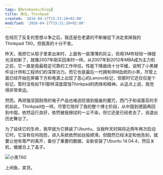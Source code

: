 ```yaml
---
tags: [Notebooks/blog]
title: 再见，Thinkpad
created: '2016-04-17T15:21:20+02:00'
modified: '2016-04-17T15:21:20+02:00'
---
```


在经历了反复的思想斗争之后，我还是在老婆的不断催促下决定卖掉我的Thinkpad T60，但我真的十分不舍。

昨天，我把它从柜子里拿出来时，上面有一层薄薄的灰尘，但用3M布轻轻一掸就光洁如新了，就像2007年刚买回来时一样。从2007年到2012年MBA成为主力机之前，它一直是我最稳定可靠的工作伴侣，性能下降曲线十分平缓，说明了小黑硬件设计师和工程师们的深厚功力。而它也是最后一代拥有IBM血统的小黑，尽管上面已经开始在屏幕下方和电源上出现了恶心的Lenovo标记，但那时它还仅仅是个标记，暂时没有如T61那样深度腐蚀Thinkpad的肉体和精神。从这点上说，我觉得非常幸运。

然而，再顽强坚固耐用的电子产品也难逃贬值到报废的魔咒，西门子和诺基亚的手机如此，Thinkpad也一样。尽管它陪伴了我的整个博士阶段，从中国到德国再回到中国，依然运行良好，依然被我擦拭的一尘不染，但它还是已经老去了，该退出历史舞台了。

为了延续它的生命，我早就为它换装了Ubuntu。当我昨天时隔将近两年再次启动它时，它没有任何抱怨，进入系统依然如丝般顺滑。但既然已经决定和他告别，就要让他有尊严的离开，备份了重要的数据，全新安装了Ubuntu 14.04.4，然后关机，缓缓合上了盖子。

![小黑T60](http://luliu.me/wp-content/uploads/2016/04/IMG_0403.jpg)

上闲鱼，卖货。